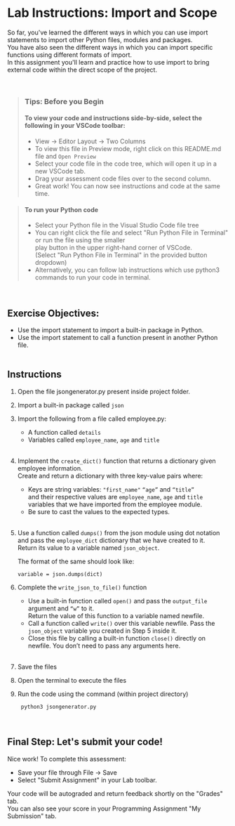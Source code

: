 # Lab Instructions: Import and Scope

So far, you've learned the different ways in which you can use import statements to import other Python files, modules and packages.   
You have also seen the different ways in which you can import specific functions using different formats of import.   
In this assignment you'll learn and practice how to use import to bring external code within the direct scope of the project.

 <br>

> ### **Tips: Before you Begin**
> #### **To view your code and instructions side-by-side**, select the following in your VSCode toolbar:
> - View -> Editor Layout -> Two Columns
> - To view this file in Preview mode, right click on this README.md file and `Open Preview`
> - Select your code file in the code tree, which will open it up in a new VSCode tab.
> - Drag your assessment code files over to the second column. 
> - Great work! You can now see instructions and code at the same time. 

> #### **To run your Python code**
> - Select your Python file in the Visual Studio Code file tree 
> - You can right click the file and select "Run Python File in Terminal" 
>   or run the file using the smaller   
    play button in the upper right-hand corner 
>   of VSCode.  
    (Select "Run Python File in Terminal" in the provided button dropdown)
> - Alternatively, you can follow lab instructions which use python3 commands to run your code in terminal.
> 

<br>

## Exercise Objectives:
- Use the import statement to import a built-in package in Python.
- Use the import statement to call a function present in another Python file. 
<br><br>

## Instructions

1.  Open the file jsongenerator.py present inside project folder.

2. Import a built-in package called `json` 
   
3. Import the following from a file called employee.py:
   - A function called `details` 
   - Variables called `employee_name`, `age` and `title`
<br><br>

4. Implement the `create_dict()` function that returns a dictionary given employee information.   
Create and return a dictionary with three key-value pairs where:
    - Keys are string variables: `"first_name"` `“age”` and `“title”`  
     and their respective values are `employee_name`, `age` and `title` variables that we have imported from the employee module. 
    - Be sure to cast the values to the expected types.
<br><br>

5. Use a function called `dumps()` from the json module using dot notation and pass the `employee_dict` dictionary that we have created to it.   
Return its value to a variable named `json_object`. 

    The format of the same should look like:
    ```
    variable = json.dumps(dict) 
    ```

6. Complete the `write_json_to_file()` function
    - Use a built-in function called `open()` and pass the `output_file` argument and `“w”` to it.   
    Return the value of this function to a variable named newfile.
    -   Call a function called `write()` over this variable newfile. Pass the `json_object` variable you created in Step 5 inside it.
    - Close this file by calling a built-in function `close()` directly on newfile. You don’t need to pass any arguments here. 
<br><br>


7. Save the files

8. Open the terminal to execute the files

9. Run the code using the command (within project directory)
   ```
    python3 jsongenerator.py 
    ```

<br>


## Final Step: Let's submit your code!
Nice work! To complete this assessment:
- Save your file through File -> Save 
- Select "Submit Assignment" in your Lab toolbar. 

Your code will be autograded and return feedback shortly on the "Grades" tab.  
You can also see your score in your Programming Assignment "My Submission" tab.
<br> <br> 